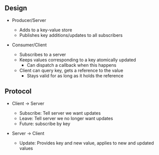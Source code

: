 ## Design

- Producer/Server
  - Adds to a key-value store
  - Publishes key additions/updates to all subscribers

- Consumer/Client
  - Subscribes to a server
  - Keeps values corresponding to a key atomically updated
    - Can dispatch a callback when this happens
  - Client can query key, gets a reference to the value
    - Stays valid for as long as it holds the reference

## Protocol

- Client -> Server
  - Subscribe: Tell server we want updates
  - Leave: Tell server we no longer want updates
  - Future: subscribe by key

- Server -> Client
  - Update: Provides key and new value, applies to new and updated values
